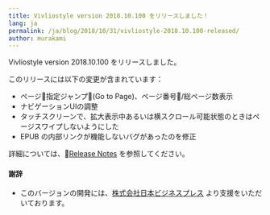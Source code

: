 ```yaml
---
title: Vivliostyle version 2018.10.100 をリリースしました！
lang: ja
permalink: /ja/blog/2018/10/31/vivliostyle-2018.10.100-released/
author: murakami
---
```


Vivliostyle version 2018.10.100 をリリースしました。

このリリースには以下の変更が含まれています：

- ページ指定ジャンプ(Go to Page)、ページ番号/総ページ数表示
- ナビゲーションUIの調整
- タッチスクリーンで、拡大表示中あるいは横スクロール可能状態のときはページスワイプしないようにした
- EPUB の内部リンクが機能しないバグがあったのを修正

詳細については、[Release Notes](https://github.com/vivliostyle/vivliostyle.js/releases) を参照してください。

#### 謝辞

- このバージョンの開発には、[株式会社日本ビジネスプレス](https://www.jbpress.co.jp/) より支援をいただいております。
